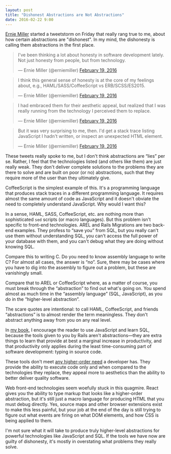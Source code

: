 ```yaml
---
layout: post
title: "Dishonest Abstractions are Not Abstractions"
date: 2016-02-22 9:00
---
```


[Ernie Miller][ernie] started a tweetstorm on Friday that really rang true to me, about how certain abstractions are "dishonest".  In my mind, the dishonesty
is calling them abstractions in the first place.

<!-- more -->

<blockquote class="twitter-tweet" data-lang="en"><p lang="en" dir="ltr">I&#39;ve been thinking a lot about honesty in software development lately. Not just honesty from people, but from technology.</p>&mdash; Ernie Miller (@erniemiller) <a href="https://twitter.com/erniemiller/status/700705128484106240">February 19, 2016</a></blockquote>
<script async src="//platform.twitter.com/widgets.js" charset="utf-8"></script>

<blockquote class="twitter-tweet" data-conversation="none" data-lang="en"><p lang="en" dir="ltr">I think this general sense of honesty is at the core of my feelings about, e.g., HAML/SASS/CoffeeScript vs ERB/SCSS/ES2015.</p>&mdash; Ernie Miller (@erniemiller) <a href="https://twitter.com/erniemiller/status/700706138581561345">February 19, 2016</a></blockquote>
<script async src="//platform.twitter.com/widgets.js" charset="utf-8"></script>

<blockquote class="twitter-tweet" data-lang="en"><p lang="en" dir="ltr">I had embraced them for their aesthetic appeal, but realized that I was really running from the technology I perceived them to replace.</p>&mdash; Ernie Miller (@erniemiller) <a href="https://twitter.com/erniemiller/status/700711070919426048">February 19, 2016</a></blockquote>
<script async src="//platform.twitter.com/widgets.js" charset="utf-8"></script>

<blockquote class="twitter-tweet" data-conversation="none" data-lang="en"><p lang="en" dir="ltr">But it was very surprising to me, then. I&#39;d get a stack trace listing JavaScript I hadn&#39;t written, or inspect an unexpected HTML element.</p>&mdash; Ernie Miller (@erniemiller) <a href="https://twitter.com/erniemiller/status/700712371606704128">February 19, 2016</a></blockquote>
<script async src="//platform.twitter.com/widgets.js" charset="utf-8"></script>

These tweets really spoke to me, but I don't think abstractions are “lies” per se.  Rather, I feel that the technologies listed (and others like them) are
just really weak.  They don't deliver complete solutions to the problems they are there to solve and are built on poor (or no) abstractions, such that they
require more of the user than they ultimately give.

CoffeeScript is the simplest example of this. It's a programming language that produces stack traces in a different programming language.  It requires almost the same amount of code as JavaScript and it doesn't obviate the need to completely understand JavaScript.  Why would I want this?

In a sense, HAML, SASS, CoffeeScript, etc. are nothing more than sophisticated `sed` scripts (or macro languages).  But this problem isn't specific to
front-end technologies.  AREL and Rails Migrations are two back-end examples.  They profess to “save you” from SQL, but you really can't use them without
understanding SQL, you can't access the full power of your database with them, and you can't debug what they are doing without knowing SQL.

Compare this to writing C.  Do you need to know assembly language to write C?  For almost all cases, the answer is “no”.  Sure, there may be cases where you have to dig into the assembly to figure out a problem, but these are vanishingly small.

Compare that to AREL or CoffeeScript where, as a matter of course, you must break through the “abstraction” to find out what's going on.  You spend almost as much time in the “assembly language” (SQL, JavaScript), as you do in the “higher-level abstraction”.  

The scare quotes are intentional: to call HAML, CoffeeScript, and friends “abstractions” is to almost render the term meaningless.  They don't
abstract anything away from you on any real level.

In [my book][book], I encourage the reader to use JavaScript and learn SQL, because the tools given to you by Rails aren't abstractions—they are extra things
to learn that provide at best a marginal increase in productivity, and that productivity only applies during the least time-consuming part of software
development: typing in source code.

These tools don't meet [any higher-order need][needspost] a developer has.  They provide the ability to execute code only and when compared to the
technologies they replace, they appeal more to aesthetics than the ability to better deliver quality software.

Web front-end technologies seem woefully stuck in this quagmire.  React gives you the ability to type markup that looks like a higher-order abstraction, but
it's still just a macro language for producing HTML that you must debug directly.  Yes, source maps and other browser extensions exist to make this less
painful, but your job at the end of the day is still trying to figure out what events are firing on what DOM elements, and how CSS is being applied to them.

I'm not sure what it will take to produce truly higher-level abstractions for powerful technologies like JavaScript and SQL.  If the tools we have now are
guilty of dishonesty, it's mostly in overstating what problems they really solve.

[ernie]: https://twitter.com/erniemiller
[book]: https://pragprog.com/book/dcbang/rails-angular-postgres-and-bootstrap
[needspost]: http://naildrivin5.com/blog/2016/01/13/hierarchy-of-software-needs.html


